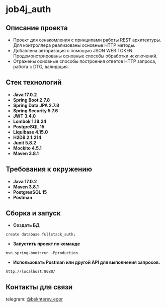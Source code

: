 # job4j_auth

## Описание проекта

* Проект для ознакомления с принципами работы REST архитектуры. Для контроллера реализованы основные HTTP методы.
* Добавлена авторизация с помощью JSON WEB TOKEN. Продемонстрированы основные способы обработки исключений.
* Отражены основные способы построения ответов HTTP запроса, работа с DTO, валидация.

## Стек технологий

- **Java 17.0.2**
- **Spring Boot 2.7.8**
- **Spring Data JPA 2.7.8**
- **Spring Security 5.7.6**
- **JWT 3.4.0**
- **Lombok 1.18.24**
- **PostgreSQL 15**
- **Liquibase 4.15.0**
- **H2DB 2.1.214**
- **Junit 5.8.2**
- **Mockito 4.5.1**
- **Maven 3.8.1**

## Требования к окружению

- **Java 17.0.2**
- **Maven 3.8.1**
- **PostgresSQL 15**
- **Postman**

## Сборка и запуск

- **Создать БД**

``` 
create database fullstack_auth;
```

- **Запустить проект по команде**

``` 
mvn spring-boot:run -Pproduction
```

- **Использовать Postman или другой API для выполнения запросов.**

``` 
http://localhost:8080/
```

## Контакты для связи
telegram: <a href="https://t.me/bekhterev_egor" target="blank">@bekhterev_egor</a>
